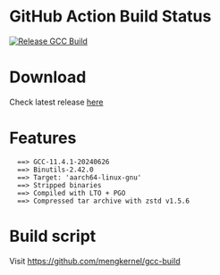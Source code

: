 # GitHub Action Build Status
[![Release GCC Build](https://github.com/mengkernel/gcc-build/actions/workflows/release-build.yml/badge.svg)](https://github.com/mengkernel/gcc-build/actions/workflows/release-build.yml)

# Download
Check latest release [here](https://github.com/mengkernel/gcc-stable/releases/latest)

# Features
```
  ==> GCC-11.4.1-20240626
  ==> Binutils-2.42.0
  ==> Target: 'aarch64-linux-gnu'
  ==> Stripped binaries
  ==> Compiled with LTO + PGO
  ==> Compressed tar archive with zstd v1.5.6
```

# Build script
Visit https://github.com/mengkernel/gcc-build
